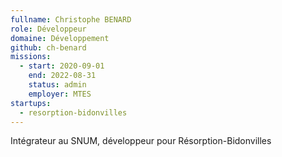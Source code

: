 ```yaml
---
fullname: Christophe BENARD
role: Développeur
domaine: Développement
github: ch-benard
missions:
  - start: 2020-09-01
    end: 2022-08-31
    status: admin
    employer: MTES
startups:
  - resorption-bidonvilles
---
```


Intégrateur au SNUM, développeur pour Résorption-Bidonvilles
